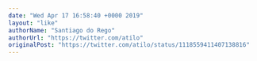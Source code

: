 ```yaml
---
date: "Wed Apr 17 16:58:40 +0000 2019"
layout: "like"
authorName: "Santiago do Rego"
authorUrl: "https://twitter.com/atilo"
originalPost: "https://twitter.com/atilo/status/1118559411407138816"
---
```

